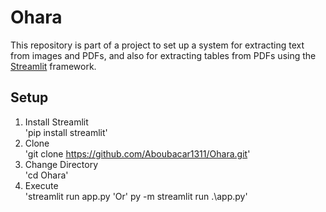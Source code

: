 # Ohara
This repository is part of a project to set up a system for extracting text from images and PDFs, and also for extracting tables from PDFs using the [Streamlit](https://docs.streamlit.io/) framework.
## Setup 
1. Install Streamlit  
   'pip install streamlit'
2. Clone  
   'git clone https://github.com/Aboubacar1311/Ohara.git'
3. Change Directory  
   'cd Ohara'
4. Execute  
   'streamlit run app.py 'Or'  py -m streamlit run .\app.py' 

